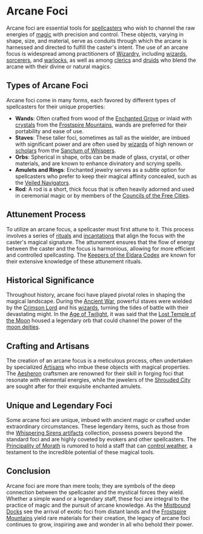 # Arcane Foci

Arcane foci are essential tools for [spellcasters](Spellcasters.md) who wish to channel the raw energies of [magic](Magic.md) with precision and control. These objects, varying in shape, size, and material, serve as conduits through which the arcane is harnessed and directed to fulfill the caster's intent. The use of an arcane focus is widespread among practitioners of [Wizardry](Wizardry.md), including [wizards](Wizards.md), [sorcerers](Sorcerers.md), and [warlocks](Warlocks.md), as well as among [clerics](Clerics.md) and [druids](Druids.md) who blend the arcane with their divine or natural magics.

## Types of Arcane Foci

Arcane foci come in many forms, each favored by different types of spellcasters for their unique properties:

- **Wands**: Often crafted from wood of the [Enchanted Grove](Enchanted%20Grove.md) or inlaid with [crystals](Crystals.md) from the [Frostspire Mountains](Frostspire%20Mountains.md), wands are preferred for their portability and ease of use.
- **Staves**: These taller foci, sometimes as tall as the wielder, are imbued with significant power and are often used by [wizards](Wizards.md) of high renown or [scholars](Scholars.md) from the [Sanctum of Whispers](Sanctum%20of%20Whispers.md).
- **Orbs**: Spherical in shape, orbs can be made of glass, crystal, or other materials, and are known to enhance divinatory and scrying spells.
- **Amulets and Rings**: Enchanted jewelry serves as a subtle option for spellcasters who prefer to keep their magical affinity concealed, such as the [Veiled Navigators](Veiled%20Navigators.md).
- **Rod**: A rod is a short, thick focus that is often heavily adorned and used in ceremonial magic or by members of the [Councils of the Free Cities](Councils%20of%20the%20Free%20Cities.md).

## Attunement Process

To utilize an arcane focus, a spellcaster must first attune to it. This process involves a series of [rituals](Rituals.md) and [incantations](Incantations.md) that align the focus with the caster's magical signature. The attunement ensures that the flow of energy between the caster and the focus is harmonious, allowing for more efficient and controlled spellcasting. The [Keepers of the Eldara Codex](Keepers%20of%20the%20Eldara%20Codex.md) are known for their extensive knowledge of these attunement rituals.

## Historical Significance

Throughout history, arcane foci have played pivotal roles in shaping the magical landscape. During the [Ancient War](Ancient%20War.md), powerful staves were wielded by the [Crimson Lord](Crimson%20Lord.md) and his [wizards](Wizards.md), turning the tides of battle with their devastating might. In the [Age of Twilight](Age%20of%20Twilight.md), it was said that the [Lost Temple of the Moon](Lost%20Temple%20of%20the%20Moon.md) housed a legendary orb that could channel the power of the [moon deities](Moon%20Deities.md).

## Crafting and Artisans

The creation of an arcane focus is a meticulous process, often undertaken by specialized [Artisans](Artisans.md) who imbue these objects with magical properties. The [Aesheron](Aesheron.md) craftsmen are renowned for their skill in forging foci that resonate with elemental energies, while the jewelers of the [Shrouded City](Shrouded%20City.md) are sought after for their exquisite enchanted amulets.

## Unique and Legendary Foci

Some arcane foci are unique, imbued with ancient magic or crafted under extraordinary circumstances. These legendary items, such as those from the [Whispering Sirens artifacts](Whispering%20Sirens%20Artifacts.md) collection, possess powers beyond the standard foci and are highly coveted by evokers and other spellcasters. The [Principality of Morath](Principality%20of%20Morath.md) is rumored to hold a staff that can [control weather](Control%20Weather.md), a testament to the incredible potential of these magical tools.

## Conclusion

Arcane foci are more than mere tools; they are symbols of the deep connection between the spellcaster and the mystical forces they wield. Whether a simple wand or a legendary staff, these foci are integral to the practice of magic and the pursuit of arcane knowledge. As the [Mistbound Docks](Mistbound%20Docks.md) see the arrival of exotic foci from distant lands and the [Frostspire Mountains](Frostspire%20Mountains.md) yield rare materials for their creation, the legacy of arcane foci continues to grow, inspiring awe and wonder in all who behold their power.